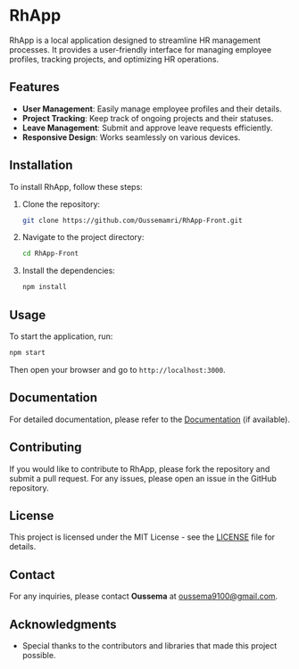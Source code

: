 # RhApp

RhApp is a local application designed to streamline HR management processes. It provides a user-friendly interface for managing employee profiles, tracking projects, and optimizing HR operations.

## Features

- **User Management**: Easily manage employee profiles and their details.
- **Project Tracking**: Keep track of ongoing projects and their statuses.
- **Leave Management**: Submit and approve leave requests efficiently.
- **Responsive Design**: Works seamlessly on various devices.

## Installation

To install RhApp, follow these steps:

1. Clone the repository:
   ```bash
   git clone https://github.com/Oussemamri/RhApp-Front.git
   ```
2. Navigate to the project directory:
   ```bash
   cd RhApp-Front
   ```
3. Install the dependencies:
   ```bash
   npm install
   ```

## Usage

To start the application, run:
```bash
npm start
```
Then open your browser and go to `http://localhost:3000`.

## Documentation

For detailed documentation, please refer to the [Documentation](Documentation/documentation.html) (if available).

## Contributing

If you would like to contribute to RhApp, please fork the repository and submit a pull request. For any issues, please open an issue in the GitHub repository.

## License

This project is licensed under the MIT License - see the [LICENSE](LICENSE) file for details.

## Contact

For any inquiries, please contact **Oussema** at [oussema9100@gmail.com](mailto:oussema9100@gmail.com).

## Acknowledgments

- Special thanks to the contributors and libraries that made this project possible.


